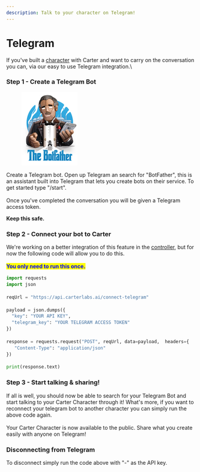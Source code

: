 ```yaml
---
description: Talk to your character on Telegram!
---
```


# Telegram

If you've built a [character](../concepts/characters/) with Carter and want to carry on the conversation you can, via our easy to use Telegram integration.\


### Step 1 - Create a Telegram Bot

<figure><img src="../.gitbook/assets/fdcc7b6d5fb3354adf.jpg" alt=""><figcaption></figcaption></figure>

Create a Telegram bot. Open up Telegram an search for "BotFather", this is an assistant built into Telegram that lets you create bots on their service. To get started type "/start". \
\
Once you've completed the conversation you will be given a Telegram access token.&#x20;

**Keep this safe.**&#x20;

### Step 2 - Connect your bot to Carter

We're working on a better integration of this feature in the [controller](https://controller.carterlabs.ai), but for now the following code will allow you to do this. \
\
<mark style="color:blue;">**You only need to run this once.**</mark>

```python
import requests
import json

reqUrl = "https://api.carterlabs.ai/connect-telegram"

payload = json.dumps({
  "key": "YOUR API KEY",
  "telegram_key": "YOUR TELEGRAM ACCESS TOKEN"
})

response = requests.request("POST", reqUrl, data=payload,  headers={
   "Content-Type": "application/json" 
})

print(response.text)
```

### Step 3 - Start talking & sharing!

If all is well, you should now be able to search for your Telegram Bot and start talking to your Carter Character through it! What's more, if you want to reconnect your telegram bot to another character you can simply run the above code again.\
\
Your Carter Character is now available to the public. Share what you create easily with anyone on Telegram!

### Disconnecting from Telegram

To disconnect simply run the code above with "-" as the API key.
